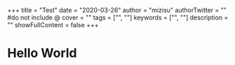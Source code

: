 +++
title = "Test"
date = "2020-03-26"
author = "mizisu"
authorTwitter = "" #do not include @
cover = ""
tags = ["", ""]
keywords = ["", ""]
description = ""
showFullContent = false
+++

# Hello World

